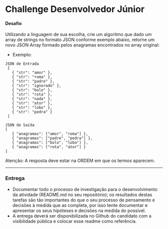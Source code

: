 # Challenge Desenvolvedor Júnior

#### Desafio
Utilizando a linguagem de sua escolha, crie um algoritmo que dado um array de strings no formato JSON conforme exemplo abaixo, retorne um novo JSON Array formado pelos anagramas encontrados no array original:

- Exemplo:

```
JSON de Entrada
 [ 
   { "str": "amor" },
   { "str": "roma" },
   { "str": "padre" },
   { "str": "ignorado" },
   { "str": "bolo" },
   { "str": "rota" },
   { "str": "nada" },
   { "str": "ator" },
   { "str": "lobo" },
   { "str": "pedra" }
 ]
 
JSON de Saída
[ 
   { "anagramas": ["amor", "roma"] },
   { "anagramas": ["padre", "pedra"] },
   { "anagramas": ["bolo", "lobo"] },
   { "anagramas": ["rota", "ator"] }
]   
```

Atenção:  A resposta deve estar na ORDEM em que os termos aparecem.

---

### Entrega
- Documentar todo o processo de investigação para o desenvolvimento da atividade (README.md no seu repositório); os resultados destas tarefas são tão importantes do que o seu processo de pensamento e decisões à medida que as completa, por isso tente documentar e apresentar os seus hipóteses e decisões na medida do possível.
- A entrega deverá ser disponibilizada no Github do candidato com a visibilidade pública e colocar esse readme como referência.
